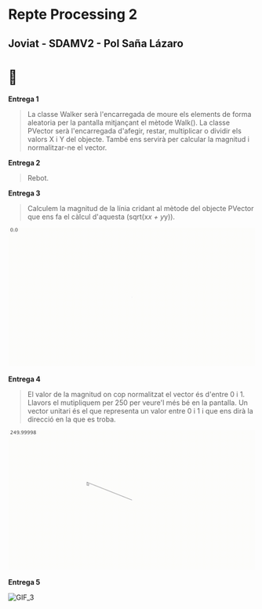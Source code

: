 # Repte Processing 2
## Joviat - SDAMV2 - Pol Saña Lázaro 	

# :frog:

**Entrega 1**

> La classe Walker serà l'encarregada de moure els elements de forma aleatoria per la pantalla mitjançant el mètode Walk().
> La classe PVector serà l'encarregada d'afegir, restar, multiplicar o dividir els valors X i Y del objecte.
> També ens servirà per calcular la magnitud i normalitzar-ne el vector.

**Entrega 2**

> Rebot.




**Entrega 3**

> Calculem la magnitud de la línia cridant al mètode del objecte PVector que ens fa el càlcul d'aquesta (sqrt(x*x + y*y)).

![GIF_1](docs/E1.gif)


**Entrega 4**

> El valor de la magnitud on cop normalitzat el vector és d'entre 0 i 1. Llavors el mutipliquem per 250 per veure'l més bé en la pantalla.
> Un vector unitari és el que representa un valor entre 0 i 1 i que ens dirà la direcció en la que es troba.

![GIF_2](docs/E2.gif)


**Entrega 5**

>

![GIF_3](docs/E3.gif)

